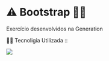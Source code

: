 #  ⚠ Bootstrap 👨‍💻
Exercício desenvolvidos na Generation 

👨‍💻 Tecnoligia Utilizada ::

<img src="https://img.shields.io/badge/Bootstrap-563D7C?style=for-the-badge&logo=bootstrap&logoColor=white">
